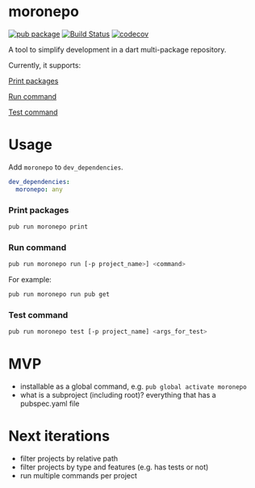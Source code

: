 # moronepo

[![pub package](https://img.shields.io/pub/v/moronepo.svg)](https://pub.dev/packages/moronepo)
[![Build Status](https://travis-ci.org/meniga/moronepo.svg?branch=master)](https://travis-ci.org/meniga/moronepo)
[![codecov](https://codecov.io/gh/meniga/moronepo/branch/master/graph/badge.svg)](https://codecov.io/gh/meniga/moronepo)

A tool to simplify development in a dart multi-package repository. 

Currently, it supports:

[Print packages](#print-packages)

[Run command](#run-command)

[Test command](#test-command)

# Usage

Add `moronepo` to `dev_dependencies`.

```yaml
dev_dependencies:
  moronepo: any
```

### Print packages 

```bash
pub run moronepo print
```

### Run command

```bash
pub run moronepo run [-p project_name>] <command>
```

For example:

```bash
pub run moronepo run pub get
```

### Test command

```bash
pub run moronepo test [-p project_name] <args_for_test>
```

# MVP

- installable as a global command, e.g. `pub global activate moronepo`
- what is a subproject (including root)? everything that has a pubspec.yaml file

# Next iterations
- filter projects by relative path
- filter projects by type and features (e.g. has tests or not)
- run multiple commands per project
